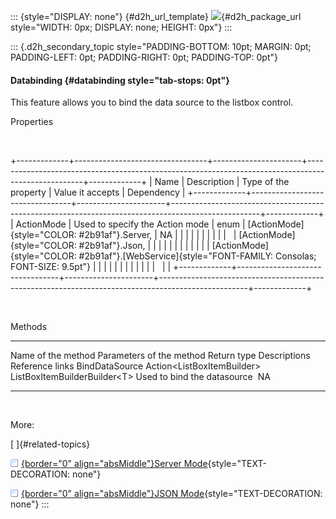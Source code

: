 ::: {style="DISPLAY: none"}
[](ms-xhelp:///?Id=d2h_url_template){#d2h_url_template} ![](!package_url!){#d2h_package_url style="WIDTH: 0px; DISPLAY: none; HEIGHT: 0px"}
:::

::: {.d2h_secondary_topic style="PADDING-BOTTOM: 10pt; MARGIN: 0pt; PADDING-LEFT: 0pt; PADDING-RIGHT: 0pt; PADDING-TOP: 0pt"}
#### Databinding {#databinding style="tab-stops: 0pt"}

This feature allows you to bind the data source to the listbox control.

Properties

 

+-------------+---------------------------------+----------------------+----------------------------------------------------------------------------------------------------+-------------+
| Name        | Description                     | Type of the property | Value it accepts                                                                                   | Dependency  |
+-------------+---------------------------------+----------------------+----------------------------------------------------------------------------------------------------+-------------+
| ActionMode  | Used to specify the Action mode | enum                 | [ActionMode]{style="COLOR: #2b91af"}.Server,                                                       | NA          |
|             |                                 |                      |                                                                                                    |             |
|             |                                 |                      | [ActionMode]{style="COLOR: #2b91af"}.Json,                                                         |             |
|             |                                 |                      |                                                                                                    |             |
|             |                                 |                      | [ActionMode]{style="COLOR: #2b91af"}.[WebService]{style="FONT-FAMILY: Consolas; FONT-SIZE: 9.5pt"} |             |
|             |                                 |                      |                                                                                                    |             |
|             |                                 |                      |                                                                                                    |             |
+-------------+---------------------------------+----------------------+----------------------------------------------------------------------------------------------------+-------------+

 

Methods

  -------------------- ------------------------------ -------------------------------- ----------------------------- -----------------
  Name of the method   Parameters of the method       Return type                      Descriptions                  Reference links
  BindDataSource       Action\<ListBoxItemBuilder\>   ListBoxItemBuilderBuilder\<T\>   Used to bind the datasource    NA
  -------------------- ------------------------------ -------------------------------- ----------------------------- -----------------

 

More:

[ ]{#related-topics}

[![](button.gif){border="0" align="absMiddle"}Server Mode](ms-xhelp:///?Id=5b27bd1c-a824-4de2-b7dc-4a0253797319){style="TEXT-DECORATION: none"}

[![](button.gif){border="0" align="absMiddle"}JSON Mode](ms-xhelp:///?Id=38ba4015-9b53-47f1-96ad-61a7a73891f4){style="TEXT-DECORATION: none"}
:::
